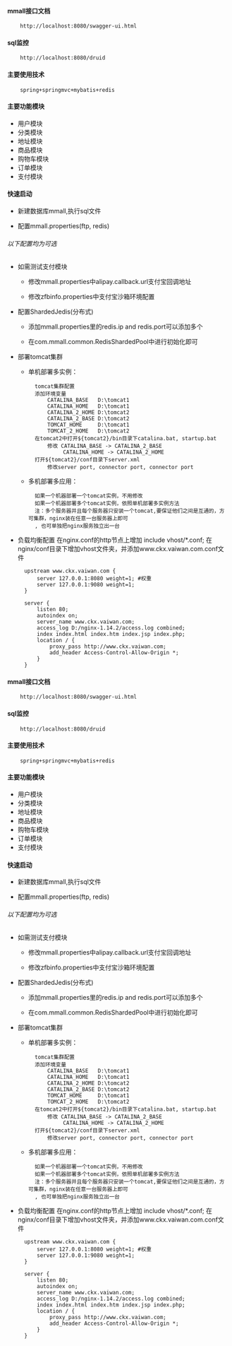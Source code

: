 #### mmall接口文档
    	http://localhost:8080/swagger-ui.html

#### sql监控
		http://localhost:8080/druid
        
#### 主要使用技术 
		spring+springmvc+mybatis+redis
        
#### 主要功能模块 
* 用户模块
* 分类模块
* 地址模块
* 商品模块
* 购物车模块
* 订单模块
* 支付模块	


#### 快速启动

* 新建数据库mmall,执行sql文件

* 配置mmall.properties(ftp, redis)


###### 以下配置均为可选


* 如需测试支付模块
    * 修改mmall.properties中alipay.callback.url支付宝回调地址
    
    * 修改zfbinfo.properties中支付宝沙箱环境配置


* 配置ShardedJedis(分布式)
    * 添加mmall.properties里的redis.ip and redis.port可以添加多个

    * 在com.mmall.common.RedisShardedPool中进行初始化即可


* 部署tomcat集群

    * 单机部署多实例：

            tomcat集群配置
        	添加环境变量
        		CATALINA_BASE 	D:\tomcat1
        		CATALINA_HOME 	D:\tomcat1
        		CATALINA_2_HOME	D:\tomcat2
        		CATALINA_2_BASE D:\tomcat2
        		TOMCAT_HOME 	D:\tomcat1
        		TOMCAT_2_HOME 	D:\tomcat2
        	在tomcat2中打开${tomcat2}/bin目录下catalina.bat, startup.bat
        		修改 CATALINA_BASE -> CATALINA_2_BASE
        			 CATALINA_HOME -> CATALINA_2_HOME
        	打开${tomcat2}/conf目录下server.xml
        		修改server port, connector port, connector port

    * 多机部署多应用：

        	如果一个机器部署一个tomcat实例，不用修改
        	如果一个机器部署多个tomcat实例，依照单机部署多实例方法
        	注：多个服务器并且每个服务器只安装一个tomcat,要保证他们之间是互通的，方可集群，nginx装在任意一台服务器上即可
        	, 也可单独把nginx服务独立出一台

* 负载均衡配置
        在nginx.conf的http节点上增加 include vhost/*.conf;
    	在nginx/conf目录下增加vhost文件夹，并添加www.ckx.vaiwan.com.conf文件
        
    	upstream www.ckx.vaiwan.com {   
    		server 127.0.0.1:8080 weight=1; #权重
    		server 127.0.0.1:9080 weight=1;
    	}
    
    	server {
    		listen 80;
    		autoindex on;
    		server_name www.ckx.vaiwan.com;
    		access_log D:/nginx-1.14.2/access.log combined;
    		index index.html index.htm index.jsp index.php;
    		location / {
    			proxy_pass http://www.ckx.vaiwan.com;
    			add_header Access-Control-Allow-Origin *;
    		}
    	}



#### mmall接口文档
    	http://localhost:8080/swagger-ui.html

#### sql监控
		http://localhost:8080/druid
        
#### 主要使用技术 
		spring+springmvc+mybatis+redis
        
#### 主要功能模块 
* 用户模块
* 分类模块
* 地址模块
* 商品模块
* 购物车模块
* 订单模块
* 支付模块	


#### 快速启动

* 新建数据库mmall,执行sql文件

* 配置mmall.properties(ftp, redis)


###### 以下配置均为可选


* 如需测试支付模块
    * 修改mmall.properties中alipay.callback.url支付宝回调地址
    
    * 修改zfbinfo.properties中支付宝沙箱环境配置


* 配置ShardedJedis(分布式)
    * 添加mmall.properties里的redis.ip and redis.port可以添加多个

    * 在com.mmall.common.RedisShardedPool中进行初始化即可


* 部署tomcat集群

    * 单机部署多实例：

            tomcat集群配置
        	添加环境变量
        		CATALINA_BASE 	D:\tomcat1
        		CATALINA_HOME 	D:\tomcat1
        		CATALINA_2_HOME	D:\tomcat2
        		CATALINA_2_BASE D:\tomcat2
        		TOMCAT_HOME 	D:\tomcat1
        		TOMCAT_2_HOME 	D:\tomcat2
        	在tomcat2中打开${tomcat2}/bin目录下catalina.bat, startup.bat
        		修改 CATALINA_BASE -> CATALINA_2_BASE
        			 CATALINA_HOME -> CATALINA_2_HOME
        	打开${tomcat2}/conf目录下server.xml
        		修改server port, connector port, connector port

    * 多机部署多应用：

        	如果一个机器部署一个tomcat实例，不用修改
        	如果一个机器部署多个tomcat实例，依照单机部署多实例方法
        	注：多个服务器并且每个服务器只安装一个tomcat,要保证他们之间是互通的，方可集群，nginx装在任意一台服务器上即可
        	, 也可单独把nginx服务独立出一台

* 负载均衡配置
        在nginx.conf的http节点上增加 include vhost/*.conf;
    	在nginx/conf目录下增加vhost文件夹，并添加www.ckx.vaiwan.com.conf文件
        
    	upstream www.ckx.vaiwan.com {   
    		server 127.0.0.1:8080 weight=1; #权重
    		server 127.0.0.1:9080 weight=1;
    	}
    
    	server {
    		listen 80;
    		autoindex on;
    		server_name www.ckx.vaiwan.com;
    		access_log D:/nginx-1.14.2/access.log combined;
    		index index.html index.htm index.jsp index.php;
    		location / {
    			proxy_pass http://www.ckx.vaiwan.com;
    			add_header Access-Control-Allow-Origin *;
    		}
    	}



